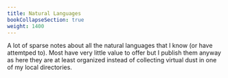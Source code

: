 ```yaml
---
title: Natural Languages
bookCollapseSection: true
weight: 1400
---
```


A lot of sparse notes about all the natural languages that I know (or have 
attemtped to). Most have very little value to offer but I publish them anyway 
as here they are at least organized instead of collecting virtual dust in one 
of my local directories.
